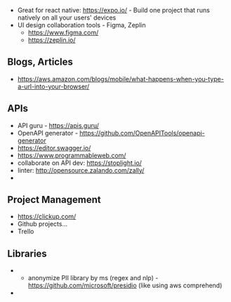 * Great for react native: https://expo.io/ - Build one project that runs natively
on all your users' devices
* UI design collaboration tools - Figma, Zeplin
    * https://www.figma.com/
    * https://zeplin.io/

## Blogs, Articles
* https://aws.amazon.com/blogs/mobile/what-happens-when-you-type-a-url-into-your-browser/

## APIs
* API guru - https://apis.guru/
* OpenAPI generator - https://github.com/OpenAPITools/openapi-generator
* https://editor.swagger.io/
* https://www.programmableweb.com/
* collaborate on API dev: https://stoplight.io/
* linter: http://opensource.zalando.com/zally/
* 

## Project Management
* https://clickup.com/
* Github projects...
* Trello

## Libraries
* - anonymize PII library by ms (regex and nlp) - https://github.com/microsoft/presidio (like using aws comprehend)
* 
